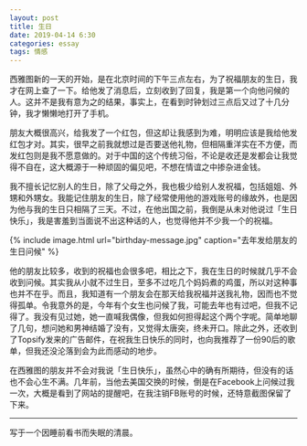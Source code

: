 ```yaml
---
layout: post
title: 生日
date: 2019-04-14 6:30
categories: essay
tags: 情感
---
```


西雅图新的一天的开始，是在北京时间的下午三点左右，为了祝福朋友的生日，我才在网上查了一下。给他发了消息后，立刻收到了回复，我是第一个向他问候的人。这并不是我有意为之的结果，事实上，在看到时钟划过三点后又过了十几分钟，我才懒懒地打开了手机。

朋友大概很高兴，给我发了一个红包，但这却让我感到为难，明明应该是我给他发红包才对。其实，很早之前我就想过是否要送他礼物，但相隔重洋实在不方便，而发红包则是我不愿意做的。对于中国的这个传统习俗，不论是收还是发都会让我觉得不自在，这大概源于一种顽固的偏见吧，不想在情谊之中掺杂进金钱。

我不擅长记忆别人的生日，除了父母之外，我也极少给别人发祝福，包括姐姐、外甥和外甥女。我能记住朋友的生日，除了经常使用他的游戏账号的缘故外，也是因为他与我的生日只相隔了三天。不过，在他出国之前，我倒是从未对他说过「生日快乐」，我是害羞到当面说不出这种话的人，也觉得他并不少我一个的祝福。

{% include image.html url="birthday-message.jpg" caption="去年发给朋友的生日问候" %}

他的朋友比较多，收到的祝福也会很多吧，相比之下，我在生日的时候就几乎不会收到问候。其实我从小就不过生日，至多不过吃几个妈妈煮的鸡蛋，所以对这种事也并不在乎。而且，我知道有一个朋友会在那天给我祝福并送我礼物，因而也不觉得孤单。令我意外的是，今年有个女生也问候了我，可能去年也有过吧，但我不记得了。我没有见过她，她一直喊我偶像，但我如何担得起这个两个字呢。简单地聊了几句，想问她和男神结婚了没有，又觉得太唐突，终未开口。除此之外，还收到了Topsify发来的广告邮件，在祝我生日快乐的同时，也向我推荐了一份90后的歌单，但我还没沦落到会为此而感动的地步。

在西雅图的朋友并不会对我说「生日快乐」，虽然心中的确有所期待，但没有的话也不会心生不满。几年前，当他去美国交换的时候，倒是在Facebook上问候过我一次，大概是看到了网站的提醒吧，在我注销FB账号的时候，还特意截图保留了下来。

----------
写于一个因睡前看书而失眠的清晨。
